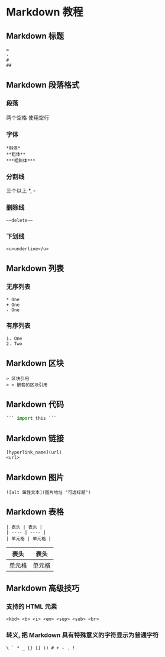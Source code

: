 Markdown 教程
==============

## Markdown 标题
``` 
=
-
#
##
```

## Markdown 段落格式
### 段落
两个空格
使用空行
### 字体
```
*斜体*
**粗体**
***粗斜体***
```
### 分割线
三个以上 *, -
### 删除线
```
~~delete~~
```
### 下划线
```
<u>underline</u>
```
## Markdown 列表
### 无序列表
```
* One
+ One
- One
```
### 有序列表
```
1. One
2. Two
```
## Markdown 区块
```
> 区块引用
> > 嵌套的区块引用
```
## Markdown 代码
``` python
``` import this ```
```
## Markdown 链接
```
[hyperlink_name](url)
<url>
```
## Markdown 图片
```
![alt 属性文本](图片地址 "可选标题")

```
## Markdown 表格
```
| 表头 | 表头 |
| ---- | ---- |
| 单元格 | 单元格 |
```
| 表头 | 表头 |
| ---- | ---- |
| 单元格 | 单元格 |
## Markdown 高级技巧
### 支持的 HTML 元素
```
<kbd> <b> <i> <em> <sup> <sub> <br>
```
### 转义, 把 Markdown 具有特殊意义的字符显示为普通字符
```
\ ` * _ {} [] () # + - . !
```
